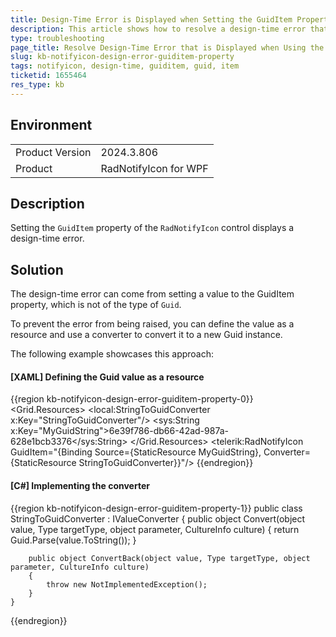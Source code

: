 ```yaml
---
title: Design-Time Error is Displayed when Setting the GuidItem Property in XAML.
description: This article shows how to resolve a design-time error that is displayed when setting the GuidItem property in XAML.
type: troubleshooting
page_title: Resolve Design-Time Error that is Displayed when Using the GuidItem Property in XAML.
slug: kb-notifyicon-design-error-guiditem-property
tags: notifyicon, design-time, guiditem, guid, item
ticketid: 1655464
res_type: kb
---
```


## Environment
<table>
	<tbody>
		<tr>
			<td>Product Version</td>
			<td>2024.3.806</td>
		</tr>
		<tr>
			<td>Product</td>
			<td>RadNotifyIcon for WPF</td>
		</tr>
	</tbody>
</table>

## Description

Setting the `GuidItem` property of the `RadNotifyIcon` control displays a design-time error.

## Solution

The design-time error can come from setting a value to the GuidItem property, which is not of the type of `Guid`.

To prevent the error from being raised, you can define the value as a resource and use a converter to convert it to a new Guid instance.

The following example showcases this approach:

#### __[XAML] Defining the Guid value as a resource__
{{region kb-notifyicon-design-error-guiditem-property-0}}
    <Grid>
        <Grid.Resources>
            <local:StringToGuidConverter x:Key="StringToGuidConverter"/>
            <sys:String x:Key="MyGuidString">6e39f786-db66-42ad-987a-628e1bcb3376</sys:String>
        </Grid.Resources>
        <telerik:RadNotifyIcon GuidItem="{Binding Source={StaticResource MyGuidString}, Converter={StaticResource StringToGuidConverter}}"/>
    </Grid>
{{endregion}}

#### __[C#] Implementing the converter__
{{region kb-notifyicon-design-error-guiditem-property-1}}
    public class StringToGuidConverter : IValueConverter
    {
        public object Convert(object value, Type targetType, object parameter, CultureInfo culture)
        {
            return Guid.Parse(value.ToString());
        }

        public object ConvertBack(object value, Type targetType, object parameter, CultureInfo culture)
        {
            throw new NotImplementedException();
        }
    }
{{endregion}}